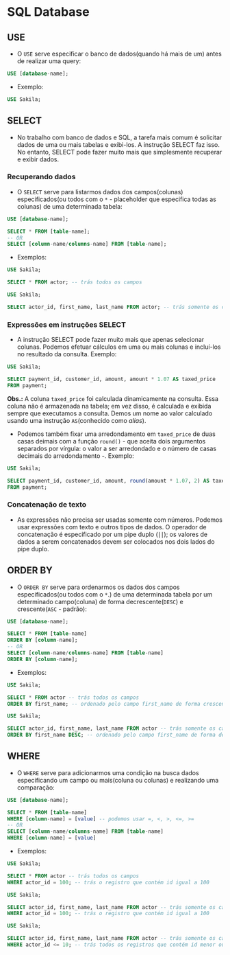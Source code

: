 # SQL Database

## USE

- O `USE` serve especificar o banco de dados(quando há mais de um) antes de realizar uma query:

``` SQL
USE [database-name];
```

- Exemplo:

``` SQL
USE Sakila;
```

## SELECT

- No trabalho com banco de dados e SQL, a tarefa mais comum é solicitar dados de uma ou mais tabelas e exibi-los. A instrução SELECT faz isso.
No entanto, SELECT pode fazer muito mais que simplesmente recuperar e exibir dados.

### Recuperando dados

- O `SELECT` serve para listarmos dados dos campos(colunas) especificados(ou todos com o `*` - placeholder que especifica todas as colunas) de uma determinada tabela:

``` SQL
USE [database-name];

SELECT * FROM [table-name];
-- OR
SELECT [column-name/columns-name] FROM [table-name];
```

- Exemplos:

``` SQL
USE Sakila;

SELECT * FROM actor; -- trás todos os campos
```

``` SQL
USE Sakila;

SELECT actor_id, first_name, last_name FROM actor; -- trás somente os campos especificados(actor_id, first_name, last_name)
```

### Expressões em instruções SELECT

- A instrução SELECT pode fazer muito mais que apenas selecionar colunas. Podemos efetuar cálculos em uma ou mais colunas e incluí-los no resultado da consulta. Exemplo:

``` SQL
USE Sakila;

SELECT payment_id, customer_id, amount, amount * 1.07 AS taxed_price 
FROM payment;
```

**Obs.:** A coluna `taxed_price` foi calculada dinamicamente na consulta. Essa coluna não é armazenada na tabela; em vez disso, é calculada e exibida sempre que executamos a consulta.
Demos um nome ao valor calculado usando uma instrução `AS`(conhecido como *alias*).

- Podemos também fixar uma arredondamento em `taxed_price` de duas casas deimais com a função `round()` - que aceita dois argumentos separados por vírgula: o valor a ser arredondado e o número de casas decimais do arredondamento -. Exemplo:

``` SQL
USE Sakila;

SELECT payment_id, customer_id, amount, round(amount * 1.07, 2) AS taxed_price 
FROM payment;
```

### Concatenação de texto

- As expressões não precisa ser usadas somente com números. Podemos usar expressões com texto e outros tipos de dados. O operador de concatenação é especificado por um pipe duplo (∣∣); os valores de dados a serem concatenados devem ser colocados nos dois lados do pipe duplo. 

## ORDER BY

- O `ORDER BY` serve para ordenarmos os dados dos campos especificados(ou todos com o `*`.) de uma determinada tabela por um determinado campo(coluna) de forma decrescente(`DESC`) e crescente(`ASC` - padrão):

``` SQL
USE [database-name];

SELECT * FROM [table-name]
ORDER BY [column-name];
-- OR
SELECT [column-name/columns-name] FROM [table-name]
ORDER BY [column-name];
```

- Exemplos:

``` SQL
USE Sakila;

SELECT * FROM actor -- trás todos os campos
ORDER BY first_name; -- ordenado pelo campo first_name de forma crescente(ASC - padrão)
```

``` SQL
USE Sakila;

SELECT actor_id, first_name, last_name FROM actor -- trás somente os campos especificados(actor_id, first_name, last_name)
ORDER BY first_name DESC; -- ordenado pelo campo first_name de forma decrescente(DESC)
```

## WHERE

- O `WHERE` serve para adicionarmos uma condição na busca dados especificando um campo ou mais(coluna ou colunas) e realizando uma comparação:

``` SQL
USE [database-name];

SELECT * FROM [table-name]
WHERE [column-name] = [value] -- podemos usar =, <, >, <=, >=
-- OR
SELECT [column-name/columns-name] FROM [table-name]
WHERE [column-name] = [value] 
```

- Exemplos:

``` SQL
USE Sakila;

SELECT * FROM actor -- trás todos os campos
WHERE actor_id = 100; -- trás o registro que contém id igual a 100
```

``` SQL
USE Sakila;

SELECT actor_id, first_name, last_name FROM actor -- trás somente os campos especificados(actor_id, first_name, last_name)
WHERE actor_id = 100; -- trás o registro que contém id igual a 100
```

``` SQL
USE Sakila;

SELECT actor_id, first_name, last_name FROM actor -- trás somente os campos especificados(actor_id, first_name, last_name)
WHERE actor_id <= 10; -- trás todos os registros que contém id menor ou igual que 10
```
